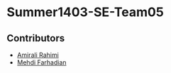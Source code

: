 # Summer1403-SE-Team05

## Contributors

- [Amirali Rahimi](https://github.com/amiralirahimii)
- [Mehdi Farhadian](https://github.com/mehdifarhadian)
